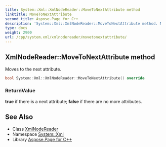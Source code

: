 ```yaml
---
title: System::Xml::XmlNodeReader::MoveToNextAttribute method
linktitle: MoveToNextAttribute
second_title: Aspose.Page for C++
description: 'System::Xml::XmlNodeReader::MoveToNextAttribute method. Moves to the next attribute in C++.'
type: docs
weight: 2900
url: /cpp/system.xml/xmlnodereader/movetonextattribute/
---
```

## XmlNodeReader::MoveToNextAttribute method


Moves to the next attribute.

```cpp
bool System::Xml::XmlNodeReader::MoveToNextAttribute() override
```


### ReturnValue

**true** if there is a next attribute; **false** if there are no more attributes.

## See Also

* Class [XmlNodeReader](../)
* Namespace [System::Xml](../../)
* Library [Aspose.Page for C++](../../../)
